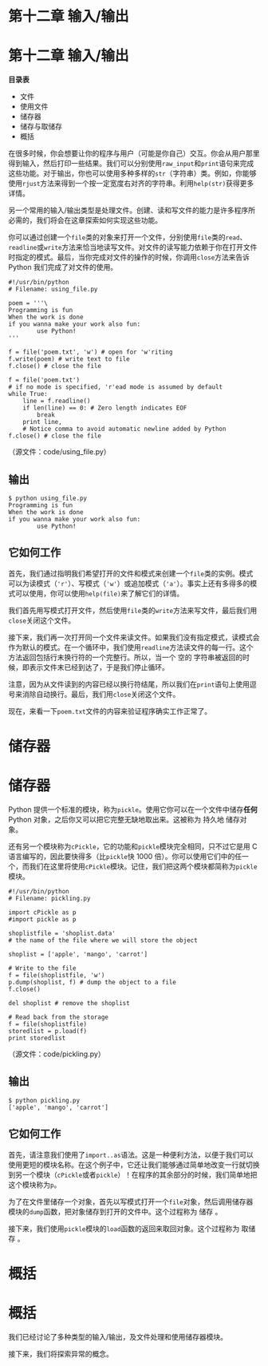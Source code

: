 # 第十二章 输入/输出

# 第十二章 输入/输出

**目录表**

*   文件
*   使用文件
*   储存器
*   储存与取储存
*   概括

在很多时候，你会想要让你的程序与用户（可能是你自己）交互。你会从用户那里得到输入，然后打印一些结果。我们可以分别使用`raw_input`和`print`语句来完成这些功能。对于输出，你也可以使用多种多样的`str`（字符串）类。例如，你能够使用`rjust`方法来得到一个按一定宽度右对齐的字符串。利用`help(str)`获得更多详情。

另一个常用的输入/输出类型是处理文件。创建、读和写文件的能力是许多程序所必需的，我们将会在这章探索如何实现这些功能。

你可以通过创建一个`file`类的对象来打开一个文件，分别使用`file`类的`read`、`readline`或`write`方法来恰当地读写文件。对文件的读写能力依赖于你在打开文件时指定的模式。最后，当你完成对文件的操作的时候，你调用`close`方法来告诉 Python 我们完成了对文件的使用。

```
#!/usr/bin/python
# Filename: using_file.py

poem = '''\
Programming is fun
When the work is done
if you wanna make your work also fun:
        use Python!
'''

f = file('poem.txt', 'w') # open for 'w'riting
f.write(poem) # write text to file
f.close() # close the file

f = file('poem.txt')
# if no mode is specified, 'r'ead mode is assumed by default
while True:
    line = f.readline()
    if len(line) == 0: # Zero length indicates EOF
        break
    print line,
    # Notice comma to avoid automatic newline added by Python
f.close() # close the file 
```

（源文件：code/using_file.py）

## 输出

```
$ python using_file.py
Programming is fun
When the work is done
if you wanna make your work also fun:
        use Python! 
```

## 它如何工作

首先，我们通过指明我们希望打开的文件和模式来创建一个`file`类的实例。模式可以为读模式（`'r'`）、写模式（`'w'`）或追加模式（`'a'`）。事实上还有多得多的模式可以使用，你可以使用`help(file)`来了解它们的详情。

我们首先用写模式打开文件，然后使用`file`类的`write`方法来写文件，最后我们用`close`关闭这个文件。

接下来，我们再一次打开同一个文件来读文件。如果我们没有指定模式，读模式会作为默认的模式。在一个循环中，我们使用`readline`方法读文件的每一行。这个方法返回包括行末换行符的一个完整行。所以，当一个 空的 字符串被返回的时候，即表示文件末已经到达了，于是我们停止循环。

注意，因为从文件读到的内容已经以换行符结尾，所以我们在`print`语句上使用逗号来消除自动换行。最后，我们用`close`关闭这个文件。

现在，来看一下`poem.txt`文件的内容来验证程序确实工作正常了。

# 储存器

# 储存器

Python 提供一个标准的模块，称为`pickle`。使用它你可以在一个文件中储存**任何**Python 对象，之后你又可以把它完整无缺地取出来。这被称为 持久地 储存对象。

还有另一个模块称为`cPickle`，它的功能和`pickle`模块完全相同，只不过它是用 C 语言编写的，因此要快得多（比`pickle`快 1000 倍）。你可以使用它们中的任一个，而我们在这里将使用`cPickle`模块。记住，我们把这两个模块都简称为`pickle`模块。

```
#!/usr/bin/python
# Filename: pickling.py

import cPickle as p
#import pickle as p

shoplistfile = 'shoplist.data'
# the name of the file where we will store the object

shoplist = ['apple', 'mango', 'carrot']

# Write to the file
f = file(shoplistfile, 'w')
p.dump(shoplist, f) # dump the object to a file
f.close()

del shoplist # remove the shoplist

# Read back from the storage
f = file(shoplistfile)
storedlist = p.load(f)
print storedlist 
```

（源文件：code/pickling.py）

## 输出

```
$ python pickling.py
['apple', 'mango', 'carrot'] 
```

## 它如何工作

首先，请注意我们使用了`import..as`语法。这是一种便利方法，以便于我们可以使用更短的模块名称。在这个例子中，它还让我们能够通过简单地改变一行就切换到另一个模块（`cPickle`或者`pickle`）！在程序的其余部分的时候，我们简单地把这个模块称为`p`。

为了在文件里储存一个对象，首先以写模式打开一个`file`对象，然后调用储存器模块的`dump`函数，把对象储存到打开的文件中。这个过程称为 储存 。

接下来，我们使用`pickle`模块的`load`函数的返回来取回对象。这个过程称为 取储存 。

# 概括

# 概括

我们已经讨论了多种类型的输入/输出，及文件处理和使用储存器模块。

接下来，我们将探索异常的概念。